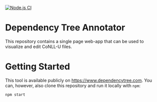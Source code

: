 [![Node.js CI](https://github.com/ArthurDevNL/nlp-annotation/actions/workflows/node.js.yml/badge.svg)](https://github.com/ArthurDevNL/nlp-annotation/actions/workflows/node.js.yml)

# Dependency Tree Annotator
This repository contains a single page web-app that can be used to visualize and edit CoNLL-U files.

# Getting Started
This tool is available publicly on https://www.dependencytree.com. You can, however, also clone this repository and run it locally with `npm`:

 `npm start`